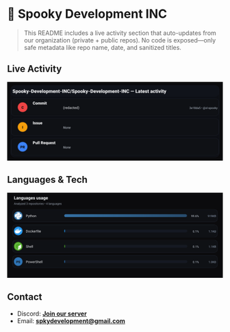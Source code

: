 # 👻 Spooky Development INC

> This README includes a live activity section that auto-updates from our organization (private + public repos). No code is exposed—only safe metadata like repo name, date, and sanitized titles.

## Live Activity
![Repo Snapshot](./assets/repo-snapshot.svg?v=31822837a5)

## Languages & Tech
![Languages Usage](./assets/languages.svg?v=3df9a2d297)

## Contact
- Discord: **[Join our server](https://discord.gg/XYspZgEEJb)**
- Email: **spkydevelopment@gmail.com**
